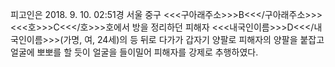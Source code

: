 피고인은 2018. 9. 10. 02:51경 서울 중구 <<<구아래주소>>>B<<</구아래주소>>> <<<호>>>C<<</호>>>호에서 방을 정리하던 피해자 <<<내국인이름>>>D<<</내국인이름>>>(가명, 여, 24세)의 등 뒤로 다가가 갑자기 양팔로 피해자의 양팔을 붙잡고 얼굴에 뽀뽀를 할 듯이 얼굴을 들이밀어 피해자를 강제로 추행하였다.
